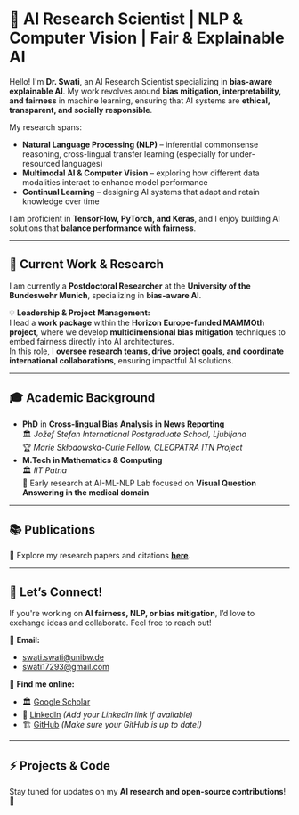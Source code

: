 # 🚀 AI Research Scientist | NLP & Computer Vision | Fair & Explainable AI

Hello! I'm **Dr. Swati**, an AI Research Scientist specializing in **bias-aware explainable AI**. My work revolves around **bias mitigation, interpretability, and fairness** in machine learning, ensuring that AI systems are **ethical, transparent, and socially responsible**.

My research spans:
- **Natural Language Processing (NLP)** – inferential commonsense reasoning, cross-lingual transfer learning (especially for under-resourced languages)
- **Multimodal AI & Computer Vision** – exploring how different data modalities interact to enhance model performance
- **Continual Learning** – designing AI systems that adapt and retain knowledge over time

I am proficient in **TensorFlow, PyTorch, and Keras**, and I enjoy building AI solutions that **balance performance with fairness**.

---

## 🔬 Current Work & Research  
I am currently a **Postdoctoral Researcher** at the **University of the Bundeswehr Munich**, specializing in **bias-aware AI**.

💡 **Leadership & Project Management:**  
I lead a **work package** within the **Horizon Europe-funded MAMMOth project**, where we develop **multidimensional bias mitigation** techniques to embed fairness directly into AI architectures.  
In this role, I **oversee research teams, drive project goals, and coordinate international collaborations**, ensuring impactful AI solutions.

---

## 🎓 Academic Background  
- **PhD** in **Cross-lingual Bias Analysis in News Reporting**  
  🏛️ *Jožef Stefan International Postgraduate School, Ljubljana*  
  🏆 *Marie Skłodowska-Curie Fellow, CLEOPATRA ITN Project*  
- **M.Tech in Mathematics & Computing**  
  🏛️ *IIT Patna*  
  🔬 Early research at AI-ML-NLP Lab focused on **Visual Question Answering in the medical domain**  

---

## 📚 Publications  
🔗 Explore my research papers and citations **[here](https://scholar.google.com/citations?hl=en&user=Da3yANwAAAAJ)**.

---

## 🤝 Let’s Connect!  
If you're working on **AI fairness, NLP, or bias mitigation**, I’d love to exchange ideas and collaborate. Feel free to reach out!

📧 **Email:**  
- [swati.swati@unibw.de](mailto:swati.swati@unibw.de)  
- [swati17293@gmail.com](mailto:swati17293@gmail.com)  

🔗 **Find me online:**  
- 🏛️ [Google Scholar](https://scholar.google.com/citations?hl=en&user=Da3yANwAAAAJ)  
- 💼 [LinkedIn](https://www.linkedin.com/in/YOUR-LINK-HERE) *(Add your LinkedIn link if available)*
- 🏗️ [GitHub](https://github.com/YOUR-GITHUB-USERNAME) *(Make sure your GitHub is up to date!)*  

---

## ⚡ Projects & Code  
Stay tuned for updates on my **AI research and open-source contributions**! 🚀  
